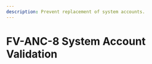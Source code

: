 ```yaml
---
description: Prevent replacement of system accounts.
---
```


# FV-ANC-8 System Account Validation

